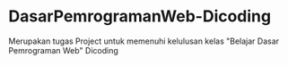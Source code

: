 # DasarPemrogramanWeb-Dicoding
Merupakan tugas Project untuk memenuhi kelulusan kelas "Belajar Dasar Pemrograman Web" Dicoding
